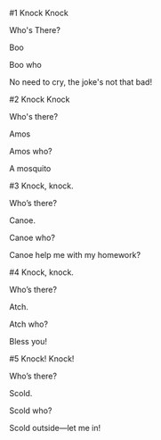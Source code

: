 #1
Knock Knock

Who's There?

Boo

Boo who

No need to cry, the joke's not that bad!


#2
Knock Knock

Who's there?

Amos

Amos who?

A mosquito


#3
Knock, knock.

Who’s there?

Canoe.

Canoe who?

Canoe help me with my homework?

#4 
Knock, knock. 

Who’s there? 

Atch. 

Atch who? 

Bless you!

#5
Knock! Knock!

Who’s there?

Scold.

Scold who?

Scold outside—let me in!
